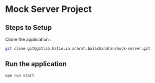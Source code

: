 # Mock Server Project

## Steps to Setup

Clone the application :

```bash
git clone git@gitlab.hatio.in:adarsh.balachandran/mock-server.git
```

## Run the application

```bash
npm run start
```


